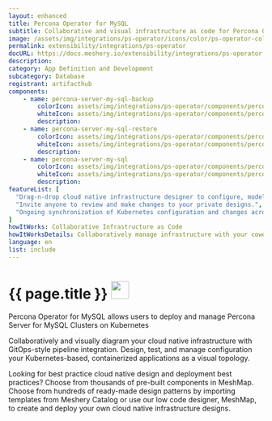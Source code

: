 ```yaml
---
layout: enhanced
title: Percona Operator for MySQL
subtitle: Collaborative and visual infrastructure as code for Percona Operator for MySQL
image: /assets/img/integrations/ps-operator/icons/color/ps-operator-color.svg
permalink: extensibility/integrations/ps-operator
docURL: https://docs.meshery.io/extensibility/integrations/ps-operator
description: 
category: App Definition and Development
subcategory: Database
registrant: artifacthub
components: 
	- name: percona-server-my-sql-backup
		colorIcon: assets/img/integrations/ps-operator/components/percona-server-my-sql-backup/icons/color/percona-server-my-sql-backup-color.svg
		whiteIcon: assets/img/integrations/ps-operator/components/percona-server-my-sql-backup/icons/white/percona-server-my-sql-backup-white.svg
		description: 
	- name: percona-server-my-sql-restore
		colorIcon: assets/img/integrations/ps-operator/components/percona-server-my-sql-restore/icons/color/percona-server-my-sql-restore-color.svg
		whiteIcon: assets/img/integrations/ps-operator/components/percona-server-my-sql-restore/icons/white/percona-server-my-sql-restore-white.svg
		description: 
	- name: percona-server-my-sql
		colorIcon: assets/img/integrations/ps-operator/components/percona-server-my-sql/icons/color/percona-server-my-sql-color.svg
		whiteIcon: assets/img/integrations/ps-operator/components/percona-server-my-sql/icons/white/percona-server-my-sql-white.svg
		description: 
featureList: [
  "Drag-n-drop cloud native infrastructure designer to configure, model, and deploy your workloads.",
  "Invite anyone to review and make changes to your private designs.",
  "Ongoing synchronization of Kubernetes configuration and changes across any number of clusters."
]
howItWorks: Collaborative Infrastructure as Code
howItWorksDetails: Collaboratively manage infrastructure with your coworkers synchronously sharing the same designs.
language: en
list: include
---
```

<h1>{{ page.title }} <img src="{{ page.image }}" style="width: 35px; height: 35px;" /></h1>

<p>
Percona Operator for MySQL allows users to deploy and manage Percona Server for MySQL Clusters on Kubernetes
</p>
<p>
    Collaboratively and visually diagram your cloud native infrastructure with GitOps-style pipeline integration. Design, test, and manage configuration your Kubernetes-based, containerized applications as a visual topology.
</p>
<p>
    Looking for best practice cloud native design and deployment best practices? Choose from thousands of pre-built components in MeshMap. Choose from hundreds of ready-made design patterns by importing templates from Meshery Catalog or use our low code designer, MeshMap, to create and deploy your own cloud native infrastructure designs.
</p>
